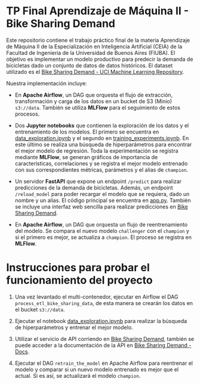 # TP Final Aprendizaje de Máquina II - Bike Sharing Demand

Este repositorio contiene el trabajo práctico final de la materia Aprendizaje de Máquina II de la Especialización en Inteligencia Artificial (CEIA) de la Facultad de Ingeniería de la Universidad de Buenos Aires (FIUBA). El objetivo es implementar un modelo productivo para predecir la demanda de bicicletas dado un conjunto de datos de datos históricos. El dataset utilizado es el [Bike Sharing Demand - UCI Machine Learning Repository](https://archive.ics.uci.edu/ml/datasets/Bike+Sharing+Dataset).

Nuestra implementación incluye:

- En **Apache Airflow**, un DAG que orquesta el flujo de extracción, transformación y carga de los datos en un bucket de S3 (Minio) `s3://data`. También se utiliza **MLFlow** para el seguimiento de estos procesos.

- Dos **Jupyter notebooks** que contienen la exploración de los datos y el entrenamiento de los modelos. El primero se encuentra en [data_exploration.ipynb](notebooks/data_exploration.ipynb) y el segundo en [training_experiments.ipynb](notebooks/training_experiments.ipynb). En este último se realiza una búsqueda de hiperparámetros para encontrar el mejor modelo de regresión. Toda la experimentación se registra mediante **MLFlow**, se generan gráficos de importancia de características, correlaciones y se registra el mejor modelo entrenado con sus correspondientes métricas, parámetros y el alias de `champion`.

- Un servidor **FastAPI** que expone un endpoint `/predict` para realizar predicciones de la demanda de bicicletas. Además, un endpoint `/reload_model` para poder recargar el modelo que se requiera, dado un nombre y un alias. El código principal se encuentra en [app.py](dockerfiles/fastapi/app.py). También se incluye una interfaz web sencilla para realizar predicciones en [Bike Sharing Demand](http://localhost:8800).

- En **Apache Airflow**, un DAG que orquesta un flujo de reentrenamiento del modelo. Se compara el nuevo modelo `challenger` con el `champion` y si el primero es mejor, se actualiza a `champion`. El proceso se registra en **MLFlow**.

# Instrucciones para probar el funcionamiento del proyecto

1. Una vez levantado el multi-contenedor, ejecutar en Airflow el DAG `process_etl_bike_sharing_data`, de esta manera se crearán los datos en el bucket `s3://data`.

2. Ejecutar el notebook [data_exploration.ipynb](notebooks/data_exploration.ipynb) para realizar la búsqueda de 
hiperparámetros y entrenar el mejor modelo.

3. Utilizar el servicio de API corriendo en [Bike Sharing Demand](http://localhost:8800), también se puede acceder a la documentación de la API en [Bike Sharing Demand - Docs](http://localhost:8800/docs).

4. Ejecutar el DAG `retrain_the_model` en Apache Airflow para reentrenar el modelo y comparar si un nuevo modelo entrenado es mejor que el actual. Si es así, se actualizará el modelo `champion`.

